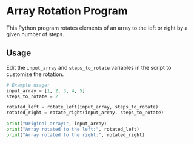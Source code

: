 # Array Rotation Program

This Python program rotates elements of an array to the left or right by a given number of steps.

## Usage

Edit the `input_array` and `steps_to_rotate` variables in the script to customize the rotation.

```python
# Example usage:
input_array = [1, 2, 3, 4, 5]
steps_to_rotate = 2

rotated_left = rotate_left(input_array, steps_to_rotate)
rotated_right = rotate_right(input_array, steps_to_rotate)

print("Original array:", input_array)
print("Array rotated to the left:", rotated_left)
print("Array rotated to the right:", rotated_right)
